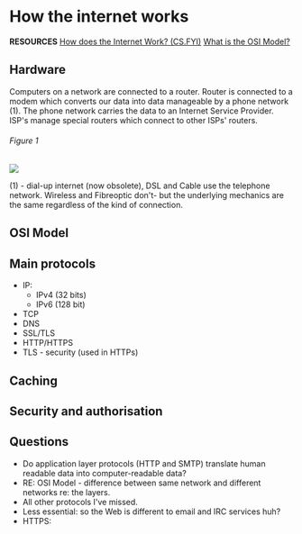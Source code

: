 # How the internet works

**RESOURCES**
[How does the Internet Work? (CS.FYI)](https://cs.fyi/guide/how-does-internet-work)
[What is the OSI Model?](https://www.cloudflare.com/en-gb/learning/ddos/glossary/open-systems-interconnection-model-osi/)

## Hardware
Computers on a network are connected to a router. Router is connected to a modem which converts our data into data manageable by a phone network (1). The phone network carries the data to an Internet Service Provider. ISP's manage special routers which connect to other ISPs' routers. 
###### Figure 1
![](internet-schema-7%202.png)



(1) - dial-up internet (now obsolete), DSL and Cable use the telephone network. Wireless and Fibreoptic don't- but the underlying mechanics are the same regardless of the kind of connection. 
## OSI Model


## Main protocols
- IP:
	- IPv4 (32 bits)
	- IPv6 (128 bit)
- TCP
- DNS
- SSL/TLS
- HTTP/HTTPS
- TLS - security (used in HTTPs)

## Caching

## Security and authorisation



## Questions
- Do application layer protocols (HTTP and SMTP) translate human readable data into computer-readable data? 
- RE: OSI Model - difference between same network and different networks re: the layers. 
- All other protocols I've missed.
- Less essential: so the Web is different to email and IRC services huh? 
- HTTPS: 